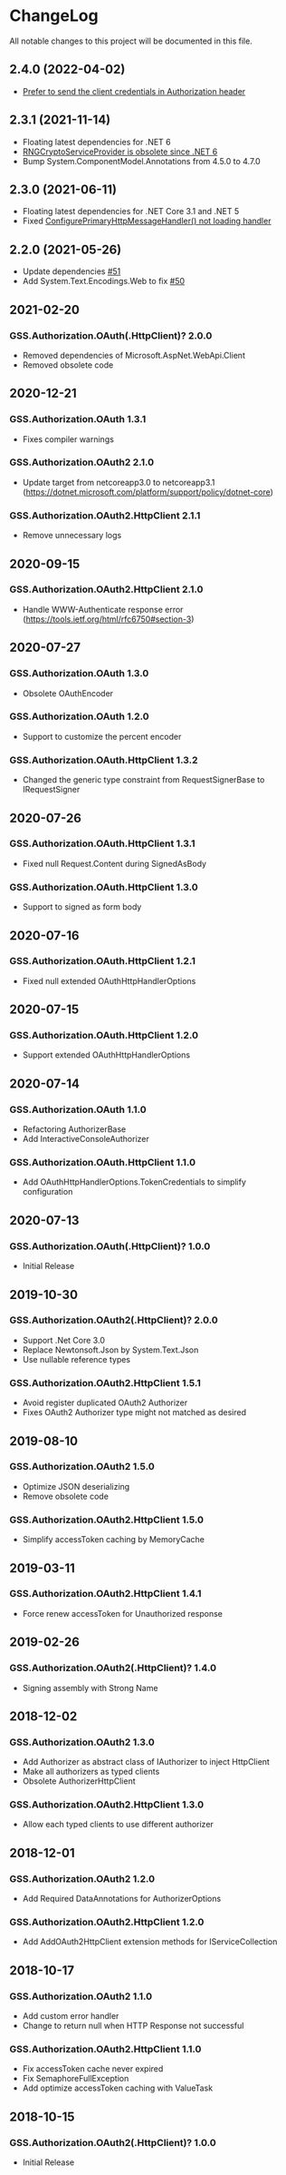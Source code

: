 # ChangeLog

All notable changes to this project will be documented in this file.

## 2.4.0 (2022-04-02)

- [Prefer to send the client credentials in Authorization header](https://tools.ietf.org/html/rfc6749#section-2.3.1)

## 2.3.1 (2021-11-14)

- Floating latest dependencies for .NET 6
- [RNGCryptoServiceProvider is obsolete since .NET 6](https://github.com/dotnet/runtime/issues/40169)
- Bump System.ComponentModel.Annotations from 4.5.0 to 4.7.0

## 2.3.0 (2021-06-11)

- Floating latest dependencies for .NET Core 3.1 and .NET 5
- Fixed [ConfigurePrimaryHttpMessageHandler<T>() not loading handler](https://github.com/dotnet/extensions/issues/851)

## 2.2.0 (2021-05-26)

- Update dependencies [#51](https://github.com/akunzai/GSS.Authorization.OAuth/pull/51)
- Add System.Text.Encodings.Web to fix [#50](https://github.com/akunzai/GSS.Authorization.OAuth/issues/50)

## 2021-02-20

### GSS.Authorization.OAuth(.HttpClient)? 2.0.0

- Removed dependencies of Microsoft.AspNet.WebApi.Client
- Removed obsolete code

## 2020-12-21

### GSS.Authorization.OAuth 1.3.1

- Fixes compiler warnings

### GSS.Authorization.OAuth2 2.1.0

- Update target from netcoreapp3.0 to netcoreapp3.1 (https://dotnet.microsoft.com/platform/support/policy/dotnet-core)

### GSS.Authorization.OAuth2.HttpClient 2.1.1

- Remove unnecessary logs

## 2020-09-15

### GSS.Authorization.OAuth2.HttpClient 2.1.0

- Handle WWW-Authenticate response error (https://tools.ietf.org/html/rfc6750#section-3)

## 2020-07-27

### GSS.Authorization.OAuth 1.3.0

- Obsolete OAuthEncoder

### GSS.Authorization.OAuth 1.2.0

- Support to customize the percent encoder

### GSS.Authorization.OAuth.HttpClient 1.3.2

- Changed the generic type constraint from RequestSignerBase to IRequestSigner

## 2020-07-26

### GSS.Authorization.OAuth.HttpClient 1.3.1

- Fixed null Request.Content during SignedAsBody

### GSS.Authorization.OAuth.HttpClient 1.3.0

- Support to signed as form body

## 2020-07-16

### GSS.Authorization.OAuth.HttpClient 1.2.1

- Fixed null extended OAuthHttpHandlerOptions

## 2020-07-15

### GSS.Authorization.OAuth.HttpClient 1.2.0

- Support extended OAuthHttpHandlerOptions

## 2020-07-14

### GSS.Authorization.OAuth 1.1.0

- Refactoring AuthorizerBase
- Add InteractiveConsoleAuthorizer

### GSS.Authorization.OAuth.HttpClient 1.1.0

- Add OAuthHttpHandlerOptions.TokenCredentials to simplify configuration

## 2020-07-13

### GSS.Authorization.OAuth(.HttpClient)? 1.0.0

- Initial Release

## 2019-10-30

### GSS.Authorization.OAuth2(.HttpClient)? 2.0.0

- Support .Net Core 3.0
- Replace Newtonsoft.Json by System.Text.Json
- Use nullable reference types

### GSS.Authorization.OAuth2.HttpClient 1.5.1

- Avoid register duplicated OAuth2 Authorizer
- Fixes OAuth2 Authorizer type might not matched as desired

## 2019-08-10

### GSS.Authorization.OAuth2 1.5.0

- Optimize JSON deserializing
- Remove obsolete code

### GSS.Authorization.OAuth2.HttpClient 1.5.0

- Simplify accessToken caching by MemoryCache

## 2019-03-11

### GSS.Authorization.OAuth2.HttpClient 1.4.1

- Force renew accessToken for Unauthorized response

## 2019-02-26

### GSS.Authorization.OAuth2(.HttpClient)? 1.4.0

- Signing assembly with Strong Name

## 2018-12-02

### GSS.Authorization.OAuth2 1.3.0

- Add Authorizer as abstract class of IAuthorizer to inject HttpClient
- Make all authorizers as typed clients
- Obsolete AuthorizerHttpClient

### GSS.Authorization.OAuth2.HttpClient 1.3.0

- Allow each typed clients to use different authorizer

## 2018-12-01

### GSS.Authorization.OAuth2 1.2.0

- Add Required DataAnnotations for AuthorizerOptions

### GSS.Authorization.OAuth2.HttpClient 1.2.0

- Add AddOAuth2HttpClient extension methods for IServiceCollection

## 2018-10-17

### GSS.Authorization.OAuth2 1.1.0

- Add custom error handler
- Change to return null when HTTP Response not successful

### GSS.Authorization.OAuth2.HttpClient 1.1.0

- Fix accessToken cache never expired
- Fix SemaphoreFullException
- Add optimize accessToken caching with ValueTask

## 2018-10-15

### GSS.Authorization.OAuth2(.HttpClient)? 1.0.0

- Initial Release
